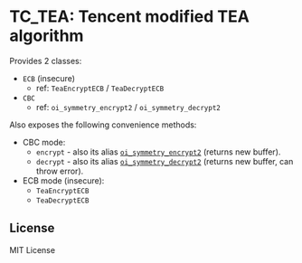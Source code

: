 # TC_TEA: Tencent modified TEA algorithm

Provides 2 classes:

- `ECB` (insecure)
    - ref: `TeaEncryptECB` / `TeaDecryptECB`
- `CBC`
    - ref: `oi_symmetry_encrypt2` / `oi_symmetry_decrypt2`

Also exposes the following convenience methods:

- CBC mode:
    - `encrypt` - also its alias [`oi_symmetry_encrypt2`] (returns new buffer).
    - `decrypt` - also its alias [`oi_symmetry_decrypt2`] (returns new buffer, can throw error).
- ECB mode (insecure):
    - `TeaEncryptECB`
    - `TeaDecryptECB`

## License

MIT License

[`oi_symmetry_encrypt2`]: https://github.com/TarsCloud/TarsCpp/blob/v3.0.20/util/src/tc_tea.cpp#L172

[`oi_symmetry_decrypt2`]: https://github.com/TarsCloud/TarsCpp/blob/v3.0.20/util/src/tc_tea.cpp#L23

